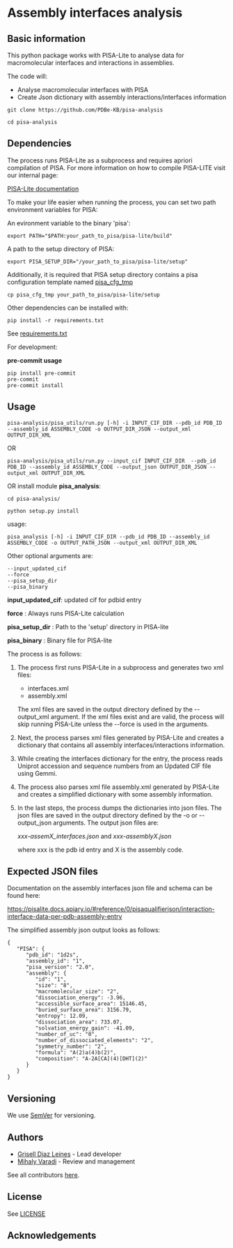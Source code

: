 # Assembly interfaces analysis 

## Basic information

This python package works with PISA-Lite to analyse data for macromolecular interfaces and interactions in assemblies.

The code will:
- Analyse macromolecular interfaces with PISA
- Create Json dictionary with assembly interactions/interfaces information

```
git clone https://github.com/PDBe-KB/pisa-analysis

cd pisa-analysis 
``` 
## Dependencies 

The process runs PISA-Lite as a subprocess and requires apriori compilation of PISA. For more information on how to compile PISA-LITE visit our internal page: 

[PISA-Lite documentation](https://www.ebi.ac.uk/seqdb/confluence/pages/viewpage.action?spaceKey=PDBE&title=Interaction+and+interfaces+-+assemblies)

To make your life easier when running the process, you can set two path environment variables for PISA:

An evironment variable to the binary 'pisa':

```
export PATH="$PATH:your_path_to_pisa/pisa-lite/build"
```

A path to the setup directory of PISA:

```
export PISA_SETUP_DIR="/your_path_to_pisa/pisa-lite/setup"
```

Additionally, it is required that PISA setup directory contains a pisa configuration template named [pisa_cfg_tmp](https://github.com/PDBe-KB/pisa-analysis/blob/main/pisa_cfg_tmp)

```
cp pisa_cfg_tmp your_path_to_pisa/pisa-lite/setup
```

Other dependencies can be installed with:

```
pip install -r requirements.txt
```
See  [requirements.txt](https://github.com/PDBe-KB/pisa-analysis/blob/main/requirements.txt)


For development: 

**pre-commit usage**

```
pip install pre-commit
pre-commit
pre-commit install
```


## Usage

```
pisa-analysis/pisa_utils/run.py [-h] -i INPUT_CIF_DIR --pdb_id PDB_ID --assembly_id ASSEMBLY_CODE -o OUTPUT_DIR_JSON --output_xml OUTPUT_DIR_XML
```
OR
```
pisa-analysis/pisa_utils/run.py --input_cif INPUT_CIF_DIR  --pdb_id PDB_ID --assembly_id ASSEMBLY_CODE --output_json OUTPUT_DIR_JSON --output_xml OUTPUT_DIR_XML
```
OR install module **pisa_analysis**:

```
cd pisa-analysis/

python setup.py install

```
usage:

```
pisa_analysis [-h] -i INPUT_CIF_DIR --pdb_id PDB_ID --assembly_id ASSEMBLY_CODE -o OUTPUT_PATH_JSON --output_xml OUTPUT_DIR_XML
```

Other optional arguments are:

```
--input_updated_cif  
--force  
--pisa_setup_dir
--pisa_binary
```
**input_updated_cif**: updated cif for pdbid entry 

**force** : Always runs PISA-Lite calculation

**pisa_setup_dir** : Path to the 'setup' directory in PISA-lite

**pisa_binary** : Binary file for PISA-lite 


The process is as follows:

1. The process first runs PISA-Lite in a subprocess and generates two xml files:
   - interfaces.xml
   - assembly.xml
   
   The xml files are saved in the output directory defined by the --output_xml argument. If the xml files exist and are valid, the process will           
   skip running PISA-Lite unless the --force is used in the arguments. 

2. Next, the process parses xml files generated by PISA-Lite and creates a dictionary that contains all assembly interfaces/interactions information. 

3. While creating the interfaces dictionary for the entry, the process reads Uniprot accession and sequence numbers from an Updated CIF file using Gemmi. 

4. The process also parses xml file assembly.xml generated by PISA-Lite and creates a simplified dictionary with some assembly information. 

4. In the last steps, the process dumps the dictionaries into json files. The json files are saved in the output directory defined by the -o or --output_json arguments. The output json files are:
  
     *xxx-assemX_interfaces.json*  and  *xxx-assemblyX.json*
  
     where xxx is the pdb id entry and X is the assembly code. 


## Expected JSON files

Documentation on the assembly interfaces json file and schema can be found here: 

https://pisalite.docs.apiary.io/#reference/0/pisaqualifierjson/interaction-interface-data-per-pdb-assembly-entry

The simplified assembly json output looks as follows:
```
{
   "PISA": {
      "pdb_id": "1d2s", 
      "assembly_id": "1", 
      "pisa_version": "2.0", 
      "assembly": {
         "id": "1", 
         "size": "8", 
         "macromolecular_size": "2", 
         "dissociation_energy": -3.96, 
         "accessible_surface_area": 15146.45, 
         "buried_surface_area": 3156.79, 
         "entropy": 12.09, 
         "dissociation_area": 733.07, 
         "solvation_energy_gain": -41.09, 
         "number_of_uc": "0", 
         "number_of_dissociated_elements": "2", 
         "symmetry_number": "2", 
         "formula": "A(2)a(4)b(2)", 
         "composition": "A-2A[CA](4)[DHT](2)"
      }
   }
}
```


## Versioning

We use [SemVer](https://semver.org) for versioning.

## Authors
* [Grisell Diaz Leines](https://github.com/grisell) - Lead developer
* [Mihaly Varadi](https://github.com/mvaradi) - Review and management 

See all contributors [here](https://github.com/PDBe-KB/pisa-analysis/graphs/contributors).

## License

See  [LICENSE](https://github.com/PDBe-KB/pisa-analysis/blob/main/LICENSE)

## Acknowledgements
